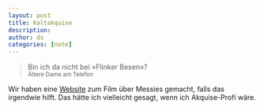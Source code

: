```yaml
---
layout: post
title: Kaltakquise
description:
author: ds
categories: [note]
---
```



> Bin ich da nicht bei »Flinker Besen«?  
> <small>Ältere Dame am Telefon</small>

Wir haben eine [Website](http://www.messiemother.com) zum Film über Messies gemacht, falls das irgendwie hilft. Das hätte ich vielleicht gesagt, wenn ich Akquise-Profi wäre.


